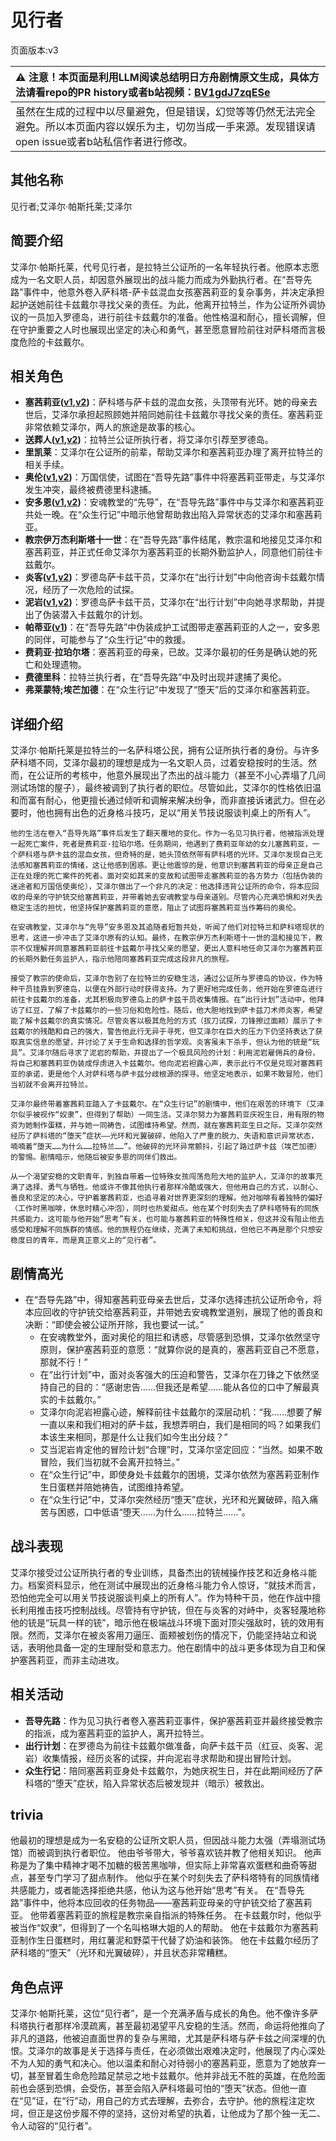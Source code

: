 # 见行者
页面版本:v3
 

| :warning: 注意！本页面是利用LLM阅读总结明日方舟剧情原文生成，具体方法请看repo的PR history或者b站视频：[BV1gdJ7zqESe](https://www.bilibili.com/video/BV1gdJ7zqESe/)         |
|:----------------------------|
| 虽然在生成的过程中以尽量避免，但是错误，幻觉等等仍然无法完全避免。所以本页面内容以娱乐为主，切勿当成一手来源。发现错误请open issue或者b站私信作者进行修改。|



## 其他名称
见行者;艾泽尔·帕斯托莱;艾泽尔
## 简要介绍
艾泽尔·帕斯托莱，代号见行者，是拉特兰公证所的一名年轻执行者。他原本志愿成为一名文职人员，却因意外展现出的战斗能力而成为外勤执行者。在“吾导先路”事件中，他意外卷入萨科塔-萨卡兹混血女孩塞茜莉亚的复杂事务，并决定承担起护送她前往卡兹戴尔寻找父亲的责任。为此，他离开拉特兰，作为公证所外调协议的一员加入罗德岛，进行前往卡兹戴尔的准备。他性格温和耐心，擅长调解，但在守护重要之人时也展现出坚定的决心和勇气，甚至愿意冒险前往对萨科塔而言极度危险的卡兹戴尔。
## 相关角色
-   **塞茜莉亚([v1](../chars/extended_char_sai_qian_li_ya.md),[v2](extended_char_sai_qian_li_ya.md))**：萨科塔与萨卡兹的混血女孩，头顶带有光环。她的母亲去世后，艾泽尔承担起照顾她并陪同她前往卡兹戴尔寻找父亲的责任。塞茜莉亚非常依赖艾泽尔，两人的旅途是故事的核心。
-   **送葬人([v1](../chars/char_279_excu.md),[v2](char_279_excu.md))**：拉特兰公证所执行者，将艾泽尔引荐至罗德岛。
-   **里凯莱**：艾泽尔在公证所的前辈，帮助艾泽尔和塞茜莉亚办理了离开拉特兰的相关手续。
-   **奥伦([v1](../chars/extended_char_ao_lun.md),[v2](extended_char_ao_lun.md))**：万国信使，试图在“吾导先路”事件中将塞茜莉亚带走，与艾泽尔发生冲突，最终被费德里科逮捕。
-   **安多恩([v1](../chars/extended_char_an_duo_en.md),[v2](extended_char_an_duo_en.md))**：安魂教堂的“先导”，在“吾导先路”事件中与艾泽尔和塞茜莉亚共处一晚。在“众生行记”中暗示他曾帮助救出陷入异常状态的艾泽尔和塞茜莉亚。
-   **教宗伊万杰利斯塔十一世**：在“吾导先路”事件结尾，教宗温和地接见艾泽尔和塞茜莉亚，并正式任命艾泽尔为塞茜莉亚的长期外勤监护人，同意他们前往卡兹戴尔。
-   **炎客([v1](../chars/char_131_flameb.md),[v2](char_131_flameb.md))**：罗德岛萨卡兹干员，艾泽尔在“出行计划”中向他咨询卡兹戴尔情况，经历了一次危险的试探。
-   **泥岩([v1](../chars/char_311_mudrok.md),[v2](char_311_mudrok.md))**：罗德岛萨卡兹干员，艾泽尔在“出行计划”中向她寻求帮助，并提出了伪装潜入卡兹戴尔的计划。
-   **帕蒂亚([v1](../chars/extended_char_pa_di_ya.md))**：在“吾导先路”中伪装成护工试图带走塞茜莉亚的人之一，安多恩的同伴，可能参与了“众生行记”中的救援。
-   **费莉亚·拉珀尔塔**：塞茜莉亚的母亲，已故。艾泽尔最初的任务是确认她的死亡和处理遗物。
-   **费德里科**：拉特兰执行者，在“吾导先路”中及时出现并逮捕了奥伦。
-   **弗莱蒙特;埃芒加德**：在“众生行记”中发现了“堕天”后的艾泽尔和塞茜莉亚。
## 详细介绍
艾泽尔·帕斯托莱是拉特兰的一名萨科塔公民，拥有公证所执行者的身份。与许多萨科塔不同，艾泽尔最初的理想是成为一名文职人员，过着安稳按时的生活。然而，在公证所的考核中，他意外展现出了杰出的战斗能力（甚至不小心弄塌了几间测试场馆的屋子），最终被调到了执行者的职位。尽管如此，艾泽尔的性格依旧温和而富有耐心，他更擅长通过倾听和调解来解决纷争，而非直接诉诸武力。但在必要时，他也拥有出色的近身格斗技巧，足以“用关节技说服谈判桌上的所有人”。

    他的生活在卷入“吾导先路”事件后发生了翻天覆地的变化。作为一名见习执行者，他被指派处理一起死亡案件，死者是费莉亚·拉珀尔塔。任务期间，他遇到了费莉亚年幼的女儿塞茜莉亚，一个萨科塔与萨卡兹的混血女孩，但奇特的是，她头顶依然带有萨科塔的光环。艾泽尔发现自己无法感知塞茜莉亚的情绪，这让他感到困惑。更让他震惊的是，他意识到塞茜莉亚的母亲正是自己正在处理的死亡案件的死者。面对突如其来的变故和试图带走塞茜莉亚的各方势力（包括伪装的迷途者和万国信使奥伦），艾泽尔做出了一个非凡的决定：他选择违背公证所的命令，将本应回收的母亲的守护铳交给塞茜莉亚，并带着她去安魂教堂与母亲道别。尽管内心充满恐惧和对失去稳定生活的担忧，他坚持保护塞茜莉亚的意愿，阻止了试图将塞茜莉亚当作筹码的奥伦。

    在安魂教堂，艾泽尔与“先导”安多恩及其追随者短暂共处，听闻了他们对拉特兰和萨科塔现状的思考，这进一步冲击了艾泽尔原有的认知。最终，在教宗伊万杰利斯塔十一世的温和接见下，教宗不仅理解并同意塞茜莉亚前往卡兹戴尔寻找父亲的愿望，更出人意料地任命艾泽尔为塞茜莉亚的长期外勤任务监护人，指示他陪同塞茜莉亚完成这段非凡的旅程。

    接受了教宗的使命后，艾泽尔告别了在拉特兰的安稳生活，通过公证所与罗德岛的协议，作为特种干员挂靠到罗德岛，以便在外部行动时获得支持。为了更好地完成任务，他开始在罗德岛进行前往卡兹戴尔的准备，尤其积极向罗德岛上的萨卡兹干员收集情报。在“出行计划”活动中，他拜访了红豆，了解了卡兹戴尔的一些习俗和危险性。随后，他大胆地找到萨卡兹刀术师炎客，希望能了解卡兹戴尔的真实情况。尽管炎客以极其危险的方式（拔刀试探，刀锋擦过面颊）展示了卡兹戴尔的残酷和自己的强大，警告他此行无异于寻死，但艾泽尔在巨大的压力下仍坚持表达了获取真实信息的愿望，并讨论了关于生命和选择的哲学观。炎客虽未下杀手，但认为他的铳是“玩具”。艾泽尔随后寻求了泥岩的帮助，并提出了一个极具风险的计划：利用泥岩雇佣兵的身份，将自己和塞茜莉亚伪装成俘虏进入卡兹戴尔。他向泥岩袒露心声，表示此行不仅是兑现对塞茜莉亚的承诺，更是他个人对萨科塔与萨卡兹分歧根源的探寻。他坚定地表示，如果不敢冒险，他们当初就不会离开拉特兰。

    艾泽尔最终带着塞茜莉亚踏入了卡兹戴尔。在“众生行记”的剧情中，他们在艰苦的环境下（艾泽尔似乎被视作“奴隶”，但得到了帮助）一同生活。艾泽尔努力为塞茜莉亚庆祝生日，用有限的物资为她制作蛋糕，并与她一同祷告，试图维持希望。然而，就在塞茜莉亚生日之际，艾泽尔突然经历了萨科塔的“堕天”症状——光环和光翼破碎，他陷入了严重的脱力、失语和意识异常状态，喃喃着“堕天……为什么……拉特兰……”。他破碎的光环异常颤抖，引起了路过萨卡兹（埃芒加德）的警惕。剧情暗示，他随后被安多恩的同伴们救出。

    从一个渴望安稳的文职青年，到独自带着一位特殊女孩闯荡危险大地的监护人，艾泽尔的故事充满了选择、勇气与牺牲。他或许不像其他执行者那样冷酷或强大，但他用自己的方式，以耐心、善良和坚定的决心，守护着塞茜莉亚，也追寻着对世界更深刻的理解。他对咖啡有着独特的偏好（工作时黑咖啡，休息时精心冲泡），同时也热爱甜点。他在某个时刻失去了萨科塔特有的同族共感能力，这可能与他开始“思考”有关，也可能与塞茜莉亚的特殊性相关，但这并没有阻止他去感受和理解不同族群的情感。他的旅程仍在继续，充满了未知和挑战，但他已不再是那个只想安稳度日的青年，而是真正意义上的“见行者”。
## 剧情高光
*   在“吾导先路”中，得知塞茜莉亚母亲去世后，艾泽尔选择违抗公证所命令，将本应回收的守护铳交给塞茜莉亚，并带她去安魂教堂道别，展现了他的善良和决断：“即使会被公证所开除，我也要试一试。”
    *   在安魂教堂外，面对奥伦的阻拦和诱惑，尽管感到恐惧，艾泽尔依然坚守原则，保护塞茜莉亚的意愿：“就算你说的是真的，塞茜莉亚自己不愿意，那就不行！”
    *   在“出行计划”中，面对炎客强大的压迫和警告，艾泽尔在刀锋之下依然坚持自己的目的：“感谢忠告......但我还是希望......能从各位的口中了解最真实的卡兹戴尔。”
    *   艾泽尔向泥岩袒露心迹，解释前往卡兹戴尔的深层动机：“我......想要了解一直以来和我们相对的萨卡兹，我想弄明白，我们是相同的吗？如果我们本该生来相同，那是什么让我们如今生出分歧？”
    *   艾当泥岩肯定他的冒险计划“合理”时，艾泽尔坚定回应：“当然。如果不敢冒险，我们当初就不会离开拉特兰。”
    *   在“众生行记”中，即使身处卡兹戴尔的困境，艾泽尔依然为塞茜莉亚制作生日蛋糕并陪她祷告，试图维持希望。
    *   在“众生行记”中，艾泽尔突然经历“堕天”症状，光环和光翼破碎，陷入痛苦与困惑，口中低语“堕天……为什么……拉特兰……”。
## 战斗表现
艾泽尔接受过公证所执行者的专业训练，具备杰出的铳械操作技艺和近身格斗能力。档案资料显示，他在测试中展现出的近身格斗能力令人惊讶，“就技术而言，恐怕他完全可以用关节技说服谈判桌上的所有人”。作为特种干员，他在作战中擅长利用推击技巧控制战线。尽管持有守护铳，但在与炎客的对峙中，炎客轻蔑地称他的铳是“玩具一样的铳”，暗示他在极端战斗环境下面对顶尖强敌时，铳的效用有限。然而，艾泽尔在被炎客用刀逼压、面颊被划伤的情况下，仍能坚持站立和说话，表明他具备一定的生理耐受和意志力。他在剧情中的战斗更多体现为自卫和保护塞茜莉亚，而非主动进攻。
## 相关活动
-   **吾导先路**：作为见习执行者卷入塞茜莉亚事件，保护塞茜莉亚并最终接受教宗的指派，成为塞茜莉亚的监护人，离开拉特兰。
-   **出行计划**：在罗德岛为前往卡兹戴尔做准备，向萨卡兹干员（红豆、炎客、泥岩）收集情报，经历炎客的试探，并向泥岩寻求帮助和提出冒险计划。
-   **众生行记**：陪同塞茜莉亚身处卡兹戴尔，为她庆祝生日，并在此期间经历了萨科塔的“堕天”症状，陷入异常状态后被发现并（暗示）被救出。
## trivia
他最初的理想是成为一名安稳的公证所文职人员，但因战斗能力太强（弄塌测试场馆）而被调到执行者职位。
    他由爷爷带大，爷爷喜欢铳并教了他相关知识。
    他声称是为了集中精神才喝不加糖的极苦黑咖啡，但实际上非常喜欢蛋糕和曲奇等甜点，甚至专门学习了甜点制作。
    他似乎在某个时刻失去了萨科塔特有的同族情绪共感能力，或者能选择拒绝共感，他认为这与他开始“思考”有关。
    在“吾导先路”事件中，他将本应回收的任务物品——塞茜莉亚母亲的守护铳交给了塞茜莉亚。
    他带着塞茜莉亚的旅程是教宗亲自指派的特殊任务。
    在卡兹戴尔时，他似乎被当作“奴隶”，但得到了一个名叫格琳大姐的人的帮助。
    他在卡兹戴尔为塞茜莉亚制作生日蛋糕时，用红薯泥和野菜干代替了奶油和装饰。
    他在卡兹戴尔经历了萨科塔的“堕天”（光环和光翼破碎），并且状态非常糟糕。
## 角色点评
艾泽尔·帕斯托莱，这位“见行者”，是一个充满矛盾与成长的角色。他不像许多萨科塔执行者那样冷漠疏离，甚至最初渴望平凡安稳的生活。然而，命运将他推向了非凡的道路，他被迫直面世界的复杂与黑暗，尤其是萨科塔与萨卡兹之间深埋的仇恨。艾泽尔的故事是关于选择与责任，在必须做出艰难决定时，他展现了内心深处不为人知的勇气和决心。他以温柔和耐心对待弱小的塞茜莉亚，愿意为了她放弃一切，甚至冒着生命危险踏足禁忌之地卡兹戴尔。他并非战无不胜的英雄，在危险面前也会感到恐惧，会受伤，甚至会陷入萨科塔最可怕的“堕天”状态。但他一直在“见”证，在“行”动，用自己的方式去理解，去弥合，去守护。他的旅程注定坎坷，但正是这份步履不停的坚持，这份对希望的执着，让他成为了那个独一无二、令人动容的“见行者”。